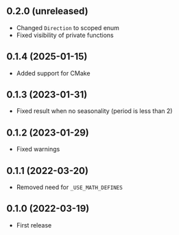 ## 0.2.0 (unreleased)

- Changed `Direction` to scoped enum
- Fixed visibility of private functions

## 0.1.4 (2025-01-15)

- Added support for CMake

## 0.1.3 (2023-01-31)

- Fixed result when no seasonality (period is less than 2)

## 0.1.2 (2023-01-29)

- Fixed warnings

## 0.1.1 (2022-03-20)

- Removed need for `_USE_MATH_DEFINES`

## 0.1.0 (2022-03-19)

- First release
